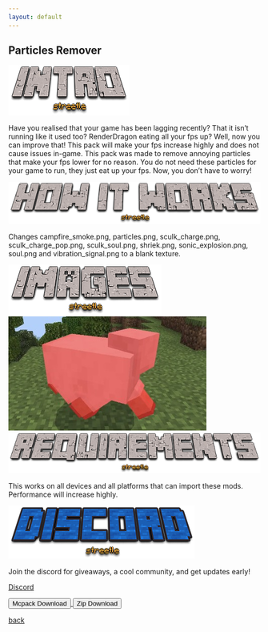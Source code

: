 ```yaml
---
layout: default
---
```


## Particles Remover

<img src="/all/intro.png" alt="intro">

Have you realised that your game has been lagging recently? That it isn’t running like it used too? RenderDragon eating all your fps up? Well, now you can improve that! This pack will make your fps increase highly and does not cause issues in-game. This pack was made to remove annoying particles that make your fps lower for no reason. You do not need these particles for your game to run, they just eat up your fps. Now, you don’t have to worry!

<img src="/all/how.png" alt="howitworks">

Changes campfire_smoke.png, particles.png, sculk_charge.png, sculk_charge_pop.png, sculk_soul.png, shriek.png, sonic_explosion.png, soul.png and vibration_signal.png to a blank texture.

<img src="/all/images.png" alt="images">

<img src="/particlesremover/sheep.png" alt="sheep being hit without particles">

<img src="/all/req.png" alt="requirements">

This works on all devices and all platforms that can import these mods. Performance will increase highly.

<img src="/all/discord.png" alt="discord">

Join the discord for giveaways, a cool community, and get updates early! 

[Discord](./discord)

<a href="/particlesremover/particles-remover-mcpack.mcpack" download="particles-remover-mcpack"> 
<button type="button">Mcpack Download</button> 
</a>

<a href="/particlesremover/particles-remover-zip.zip" download="particles-remover-zip"> 
<button type="button">Zip Download</button> 
</a>

<a href="https://streetle.ml/packs">back</a>
<head>
</head>
